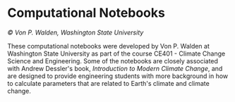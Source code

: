 # Computational Notebooks

<i>© Von P. Walden, Washington State University</i>

These computational notebooks were developed by Von P. Walden at Washington State University as part of the course CE401 - Climate Change Science and Engineering. Some of the notebooks are closely associated with Andrew Dessler's book, *Introduction to Modern Climate Change*, and are designed to provide engineering students with more background in how to calculate parameters that are related to Earth's climate and climate change.

